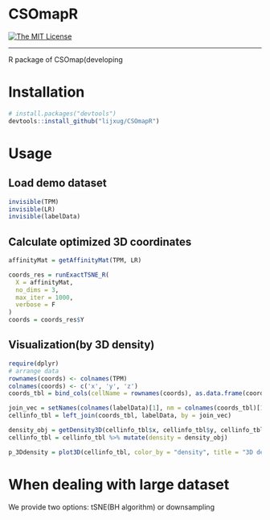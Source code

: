# CSOmapR
[![The MIT License](https://img.shields.io/badge/license-MIT-orange.svg)](https://github.com/lijxug/CSOmapR/blob/master/LICENSE)

---

R package of CSOmap(developing

# Installation

``` r
# install.packages("devtools")
devtools::install_github("lijxug/CSOmapR")
```

# Usage 

## Load demo dataset
``` r
invisible(TPM)
invisible(LR)
invisible(labelData)
```

## Calculate optimized 3D coordinates
``` r
affinityMat = getAffinityMat(TPM, LR)

coords_res = runExactTSNE_R(
  X = affinityMat,
  no_dims = 3,
  max_iter = 1000,
  verbose = F
)
coords = coords_res$Y

```

## Visualization(by 3D density)
``` r
require(dplyr)
# arrange data
rownames(coords) <- colnames(TPM)
colnames(coords) <- c('x', 'y', 'z')
coords_tbl = bind_cols(cellName = rownames(coords), as.data.frame(coords))

join_vec = setNames(colnames(labelData)[1], nm = colnames(coords_tbl)[1])
cellinfo_tbl = left_join(coords_tbl, labelData, by = join_vec)

density_obj = getDensity3D(cellinfo_tbl$x, cellinfo_tbl$y, cellinfo_tbl$z)
cellinfo_tbl = cellinfo_tbl %>% mutate(density = density_obj)

p_3Ddensity = plot3D(cellinfo_tbl, color_by = "density", title = "3D density")
```

# When dealing with large dataset
We provide two options: tSNE(BH algorithm) or downsampling
``` r

```